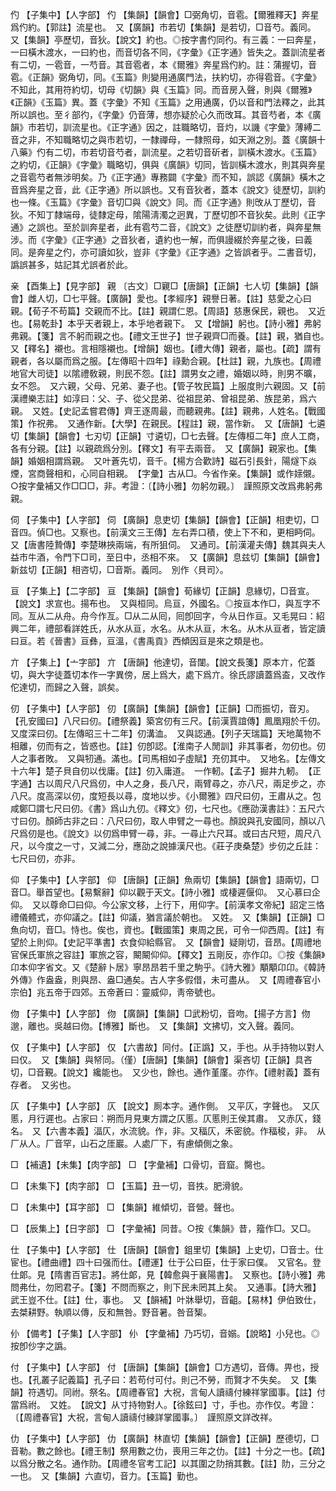 <!-- { "loadSidebar": true } -->
仢	【子集中】【人字部】	仢	【集韻】【韻會】□弼角切，音雹。【爾雅釋天】奔星爲仢約。【郭註】流星也。　又【廣韻】市若切【集韻】是若切，□音芍。義同。　又【集韻】亭歷切，音狄。【說文】約也。◎按字書仢同彴。有三義：一曰奔星，一曰橫木渡水，一曰約也，而音切各不同，《字彙》《正字通》皆失之。蓋訓流星者有二切，一雹音，一芍音。其音雹者，本《爾雅》奔星爲仢約。註：蒲握切，音雹。《正韻》弼角切，同。《玉篇》則變用通廣門法，扶約切，亦得雹音。《字彙》不知此，其用符約切，切母《切韻》與《玉篇》同。而音房入聲，則與《爾雅》《正韻》《玉篇》異。蓋《字彙》不知《玉篇》之用通廣，仍以音和門法釋之，此其所以誤也。至彳部彴，《字彙》仍音薄，想亦疑於心久而攺耳。其音芍者，本《廣韻》市若切，訓流星也。《正字通》因之，註職略切，音灼，以譏《字彙》薄縛二音之非，不知職略切之與市若切，一隸禪母，一隸照母，如天淵之別。蓋《廣韻十八藥》仢有二切，市若切音芍者，訓流星。之若切音斫者，訓橫木渡水。《玉篇》之約切，《正韻》《字彙》職略切，俱與《廣韻》切同，皆訓橫木渡水，則其與奔星之音雹芍者無涉明矣。乃《正字通》專務闢《字彙》而不知，誤認《廣韻》橫木之音爲奔星之音，此《正字通》所以誤也。又有音狄者，蓋本《說文》徒歷切，訓約也一條。《玉篇》《字彙》音切□與《說文》同。而《正字通》則攺从丁歷切，音狄。不知丁隸端母，徒隸定母，隂陽淸濁之迥異，丁歷切卽不音狄矣。此則《正字通》之誤也。至於訓奔星者，此有雹芍二音，《說文》之徒歷切訓約者，與奔星無涉。而《字彙》《正字通》之音狄者，遺約也一解，而俱謾綴於奔星之後，曰義同。是奔星之仢，亦可讀如狄，豈非《字彙》《正字通》之皆誤者乎。二書音切，譌誤甚多，姑記其尤誤者於此。

亲	【酉集上】【見字部】	親	〔古文〕□寴□【唐韻】【正韻】七人切【集韻】【韻會】雌人切，□七平聲。【廣韻】愛也。【孝經序】親譽日著。【註】慈愛之心曰親。【荀子不苟篇】交親而不比。【註】親謂仁恩。【周語】慈惠保民，親也。　又近也。【易乾卦】本乎天者親上，本乎地者親下。　又【增韻】躬也。【詩小雅】弗躬弗親。【箋】言不躬而親之也。【禮文王世子】世子親齊□而養。【註】親，猶自也。　又【釋名】襯也。言相隱襯也。【增韻】姻也。【禮大傳】親者，屬也。【疏】謂有親者，各以屬而爲之服。【左傳昭十四年】祿勳合親。【杜註】親，九族也。【周禮地官大司徒】以隂禮敎親，則民不怨。【註】謂男女之禮，婚姻以時，則男不曠，女不怨。　又六親，父母、兄弟、妻子也。【管子牧民篇】上服度則六親固。又【前漢禮樂志註】如淳曰：父、子、從父昆弟、從祖昆弟、曾祖昆弟、族昆弟，爲六親。　又姓。【史記孟嘗君傳】齊王逐周最，而聽親弗。【註】親弗，人姓名。【戰國策】作祝弗。　又通作新。【大學】在親民。【程註】親，當作新。　又【唐韻】七遴切【集韻】【韻會】七刃切【正韻】寸遴切，□七去聲。【左傳桓二年】庶人工商，各有分親。【註】以親疏爲分別。【釋文】有平去兩音。　又【廣韻】親家也。【集韻】婚姻相謂爲親。　又叶蒼先切，音千。【楊方合歡詩】磁石引長針，陽燧下焱煙，宮商聲相和，心同自相親。　【字彙】古从□。今省作亲。【集韻】或作媇儭。○按字彙補又作□□□，非。考證：〔【詩小雅】勿躬勿親。〕　謹照原文改爲弗躬弗親。 

伺	【子集中】【人字部】	伺	【廣韻】息吏切【集韻】【韻會】【正韻】相吏切，□音四。偵□也。又察也。【前漢文三王傳】左右弄口積，使上下不和，更相眄伺。又【唐書陸贄傳】李楚琳挾兩端，有所狙伺。　又通司。【前漢灌夫傳】魏其與夫人益市牛酒，令門下□司，至日中，丞相不來。　又【廣韻】息兹切【集韻】【韻會】新兹切【正韻】相咨切，□音斯。義同。　別作〈貝司〉。

亘	【子集上】【二字部】	亘	【集韻】【韻會】荀緣切【正韻】息緣切，□音宣。【說文】求宣也。揚布也。　又與桓同。烏亘，外國名。◎按亘本作□，與亙字不同。亙从二从舟。舟今作亙。□从二从囘，囘卽回字，今从日作亘。又毛晃曰：紹興二年，禮部看詳姓氏，从水从亘，水名。从木从亘，木名。从木从亘者，皆定讀曰亘。若《晉書》亘彝，亘溫，《書禹貢》西傾因亘是來之類是也。

亣	【子集上】【亠字部】	亣	【唐韻】他達切，音闥。【說文長箋】原本亣，佗蓋切，與大字徒蓋切本作一字異傍，居上爲大，處下爲亣。徐氏謬讀蓋爲盇，又改作佗達切，而歸之入聲，誤矣。

仞	【子集中】【人字部】	仞	【廣韻】【集韻】【韻會】【正韻】□而振切，音刃。【孔安國曰】八尺曰仞。【禮祭義】築宮仞有三尺。【前漢賈誼傳】鳳凰翔於千仞。　又度深曰仞。【左傳昭三十二年】仞溝洫。　又與認通。【列子天瑞篇】天地萬物不相離，仞而有之，皆惑也。【註】仞卽認。【淮南子人閒訓】非其事者，勿仞也。仞人之事者敗。　又與牣通。滿也。【司馬相如子虛賦】充仞其中。　又地名。【左傳文十六年】楚子貝自仞以伐庸。【註】仞入庸道。　一作軔。【孟子】掘井九軔。　【正字通】古以周尺八尺爲仞，中人之身，長八尺，兩臂尋之，亦八尺，兩足步之，亦八尺。度高深以仞，度短長以尋，度地以步。《小爾雅》四尺曰仞，王肅从之。包咸鄭□謂七尺曰仞。《書》爲山九仞。《釋文》仞，七尺也。《應劭漢書註》：五尺六寸曰仞。顏師古非之曰：八尺曰仞，取人申臂之一尋也。顏說與孔安國同，顏以八尺爲仞是也。《說文》以仞爲申臂一尋，非。一尋止六尺耳。或曰古尺短，周尺八尺，以今度之一寸，又減二分，應劭之說據漢尺也。《莊子庚桑楚》步仞之丘註：七尺曰仞，亦非。

仰	【子集中】【人字部】	仰	【唐韻】【正韻】魚兩切【集韻】【韻會】語兩切，□音□。舉首望也。【易繫辭】仰以觀于天文。【詩小雅】或棲遲偃仰。　又心慕曰企仰。　又以尊命□曰仰。今公家文移，上行下，用仰字。【前漢孝文帝紀】詔定三恪禮儀體式，亦仰議之。【註】仰議，猶言議於朝也。　又姓。　又【集韻】【正韻】□魚向切，音□。恃也。俟也，資也。【戰國策】東周之民，可令一仰西周。【註】有望於上則仰。【史記平準書】衣食仰給縣官。　又【韻會】疑剛切，音昂。【周禮地官保氏軍旅之容註】軍旅之容，闞闞仰仰。【釋文】五剛反，亦作卬。◎按《集韻》卬本仰字省文。又《楚辭卜居》寧昂昂若千里之駒乎。《詩大雅》顒顒卬卬。《韓詩外傳》作盎盎，則與昂、盎□通矣。古人字多假借，未可盡从。　又【周禮春官小宗伯】兆五帝于四郊。五帝蒼曰：靈威仰，靑帝號也。

伆	【子集中】【人字部】	伆	【廣韻】【集韻】□武粉切，音吻。【揚子方言】伆邈，離也。吳越曰伆。【博雅】斷也。　又【集韻】文拂切，文入聲。義同。

仅	【子集中】【人字部】	仅	【六書故】同付。【正譌】又，手也。从手持物以對人曰仅。　又【集韻】與帑同。（僅）【唐韻】【集韻】【韻會】渠吝切【正韻】具吝切，□音覲。【說文】纔能也。　又少也，餘也。通作堇廑。亦作。【禮射義】蓋有存者。　又劣也。

仄	【子集中】【人字部】	仄	【說文】厠本字。通作側。　又平仄，字聲也。　又仄慝，月行遲也。占家曰：朔而月見東方謂之仄慝。仄慝則王侯其肅。　又赤仄，錢名。　又【六書本義】湢仄，水流貌。作，非。又稫仄，禾密貌。作稫稄，非。　从厂从人。厂音罕，山石之厓巖。人處厂下，有慮傾側之象。

□	【補遺】【未集】【肉字部】	□	【字彙補】口骨切，音窟。臋也。

□	【未集下】【肉字部】	□	【玉篇】丑一切，音抶。肥滑貌。

□	【未集中】【耳字部】	□	【集韻】維傾切，音營。聲也。

□	【辰集上】【日字部】	□	【字彙補】同昔。○按《集韻》昔，籀作□。又□。

仕	【子集中】【人字部】	仕	【唐韻】【韻會】鉏里切【集韻】上史切，□音士。仕宦也。【禮曲禮】四十曰强而仕。【禮運】仕于公曰臣，仕于家曰僕。　又官名。登仕郞。見【隋書百官志】。將仕郞，見【韓愈與于襄陽書】。　又察也。【詩小雅】弗問弗仕，勿罔君子。【箋】不問而察之，則下民未罔其上矣。　又通事。【詩大雅】武王豈不仕。【註】仕，事也。　又【韻補】叶牀舉切，音齟。【易林】伊伯致仕，去桀耕野。執順以傳，反和無咎。野音暑。咎音榘。

仦	【備考】【子集】【人字部】	仦	【字彙補】乃巧切，音嫋。【說略】小兒也。◎按卽仯字之譌。

付	【子集中】【人字部】	付	【唐韻】【集韻】【韻會】□方遇切，音傳。畀也，授也。【孔叢子記義篇】孔子曰：若苟付可付。則己不勞，而賢才不失矣。　又【集韻】符遇切。同祔。祭名。【周禮春官】大祝，言甸人讀禱付練祥掌國事。【註】付當爲祔。　又姓。　【說文】从寸持物對人。【徐鉉曰】寸，手也。亦作仅。考證：〔【周禮春官】大祝，言甸人讀禱付練詳掌國事。〕　謹照原文詳改祥。 

仂	【子集中】【人字部】	仂	【廣韻】林直切【集韻】【韻會】【正韻】歷德切，□音勒。數之餘也。【禮王制】祭用數之仂，喪用三年之仂。【註】十分之一也。【疏】以爲分散之名。通作阞。【周禮冬官考工記】以其圍之阞捎其數。【註】阞，三分之一也。　又【集韻】六直切，音力。【玉篇】勤也。

